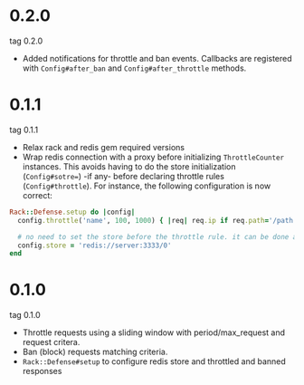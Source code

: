 # 0.2.0
tag 0.2.0
* Added notifications for throttle and ban events. Callbacks are registered with `Config#after_ban` and
`Config#after_throttle` methods.

# 0.1.1
tag 0.1.1
* Relax rack and redis gem required versions
* Wrap redis connection with a proxy before initializing `ThrottleCounter` instances.
This avoids having to do the store initialization (`Config#sotre=`) -if any- before declaring 
throttle rules (`Config#throttle`). For instance, the following configuration is now correct:
```ruby
Rack::Defense.setup do |config|
  config.throttle('name', 100, 1000) { |req| req.ip if req.path='/path' }

  # no need to set the store before the throttle rule. it can be done at any moment in config section
  config.store = 'redis://server:3333/0'
end
```

# 0.1.0
tag 0.1.0
* Throttle requests using a sliding window with period/max_request and request critera.
* Ban (block) requests matching criteria.
* `Rack::Defense#setup` to configure redis store and throttled and banned responses
